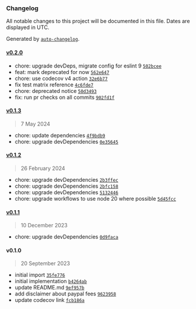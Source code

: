 ### Changelog

All notable changes to this project will be documented in this file. Dates are displayed in UTC.

Generated by [`auto-changelog`](https://github.com/CookPete/auto-changelog).

#### [v0.2.0](https://github.com/ayan4m1/paypal-fee/compare/v0.1.3...v0.2.0)

- chore: upgrade devDeps, migrate config for eslint 9 [`502bcee`](https://github.com/ayan4m1/paypal-fee/commit/502bcee8e0c844fddbd5daee7689462428486951)
- feat: mark deprecated for now [`562e647`](https://github.com/ayan4m1/paypal-fee/commit/562e64723990abf5c8438efc33cc8608ed34689b)
- chore: use codecov v4 action [`32e6b77`](https://github.com/ayan4m1/paypal-fee/commit/32e6b77fc78e85eeb452207524ac033615dd3c31)
- fix test matrix reference [`4c6fde7`](https://github.com/ayan4m1/paypal-fee/commit/4c6fde74abf81818b54814208e9c687d86b75071)
- chore: deprecated notice [`50d3493`](https://github.com/ayan4m1/paypal-fee/commit/50d349388f6045c831ac36832797a438880c4863)
- fix: run pr checks on all commits [`902fd1f`](https://github.com/ayan4m1/paypal-fee/commit/902fd1f67d2add7c0bd0ecf6aaf50a70de9eb4a1)

#### [v0.1.3](https://github.com/ayan4m1/paypal-fee/compare/v0.1.2...v0.1.3)

> 7 May 2024

- chore: update dependencies [`4f9bdb9`](https://github.com/ayan4m1/paypal-fee/commit/4f9bdb959e478868200e4f0a39b4f407ac1e050c)
- chore: upgrade devDependencies [`0e35645`](https://github.com/ayan4m1/paypal-fee/commit/0e35645bdfbf3477a7d7eae7b43f942e20a751bd)

#### [v0.1.2](https://github.com/ayan4m1/paypal-fee/compare/v0.1.1...v0.1.2)

> 26 February 2024

- chore: upgrade devDependencies [`2b3ffec`](https://github.com/ayan4m1/paypal-fee/commit/2b3ffec629d5a8fd4825fd6bf14356d74424cd54)
- chore: upgrade devDependencies [`2bfc158`](https://github.com/ayan4m1/paypal-fee/commit/2bfc158634948e4e32c2600eff87ac397d13695d)
- chore: upgrade devDependencies [`5132446`](https://github.com/ayan4m1/paypal-fee/commit/51324468252e9cb213ca0bfdb9f2e55aa5e5ee1c)
- chore: upgrade workflows to use node 20 where possible [`5d45fcc`](https://github.com/ayan4m1/paypal-fee/commit/5d45fcc5a4329237742f7c40a50402f8cedd2496)

#### [v0.1.1](https://github.com/ayan4m1/paypal-fee/compare/v0.1.0...v0.1.1)

> 10 December 2023

- chore: upgrade devDependencies [`0d9faca`](https://github.com/ayan4m1/paypal-fee/commit/0d9faca5a594dbc280ab3873da1a452a903c9745)

#### v0.1.0

> 20 September 2023

- initial import [`35fe776`](https://github.com/ayan4m1/paypal-fee/commit/35fe77636a360fee238e9f9c77602a12025dfb6f)
- initial implementation [`b4264ab`](https://github.com/ayan4m1/paypal-fee/commit/b4264ab137b58f8f08394c031dd630f6d095f589)
- update README.md [`9ef957b`](https://github.com/ayan4m1/paypal-fee/commit/9ef957bde3e6c715a47012f9ecd9a8831bd4dd08)
- add disclaimer about paypal fees [`9623958`](https://github.com/ayan4m1/paypal-fee/commit/9623958c46ef0384fc320d903942e53eb2599442)
- update codecov link [`fcb186a`](https://github.com/ayan4m1/paypal-fee/commit/fcb186a38270fe5137909461002c8166f0840004)
